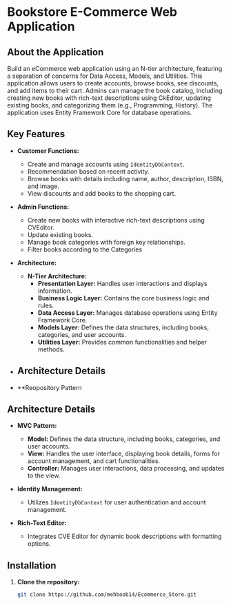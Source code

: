 # Bookstore E-Commerce Web Application

## About the Application

Build an eCommerce web application using an N-tier architecture, featuring a separation of concerns for Data Access, Models, and Utilities. This application allows users to create accounts, browse books, see discounts, and add items to their cart. Admins can manage the book catalog, including creating new books with rich-text descriptions using CkEditor, updating existing books, and categorizing them (e.g., Programming, History). The application uses Entity Framework Core for database operations.

## Key Features

- **Customer Functions:**
  - Create and manage accounts using `IdentityDbContext`.
  - Recommendation based on recent activity.
  - Browse books with details including name, author, description, ISBN, and image.
  - View discounts and add books to the shopping cart.

- **Admin Functions:**
  - Create new books with interactive rich-text descriptions using CVEditor.
  - Update existing books.
  - Manage book categories with foreign key relationships.
  - Filter books according to the Categories

- **Architecture:**
  - **N-Tier Architecture:**
    - **Presentation Layer:** Handles user interactions and displays information.
    - **Business Logic Layer:** Contains the core business logic and rules.
    - **Data Access Layer:** Manages database operations using Entity Framework Core.
    - **Models Layer:** Defines the data structures, including books, categories, and user accounts.
    - **Utilities Layer:** Provides common functionalities and helper methods.

 - ## Architecture Details

- **Reopository Pattern

## Architecture Details

- **MVC Pattern:**
  - **Model:** Defines the data structure, including books, categories, and user accounts.
  - **View:** Handles the user interface, displaying book details, forms for account management, and cart functionalities.
  - **Controller:** Manages user interactions, data processing, and updates to the view.

- **Identity Management:**
  - Utilizes `IdentityDbContext` for user authentication and account management.

- **Rich-Text Editor:**
  - Integrates CVE Editor for dynamic book descriptions with formatting options.

## Installation

1. **Clone the repository:**
   ```bash
   git clone https://github.com/mehboob14/Ecommerce_Store.git
